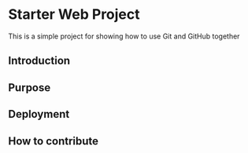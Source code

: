 # Starter Web Project

This is a simple project for showing how to use Git and GitHub together

## Introduction

## Purpose

## Deployment

## How to contribute